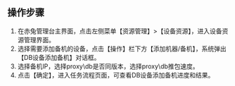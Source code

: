 ## 操作步骤
1. 在赤兔管理台主界面，点击左侧菜单【资源管理】>【设备资源】，进入设备资源管理界面。
2. 选择需要添加备机的设备，点击【操作】栏下方【添加机器/备机】，系统弹出【DB设备添加备机】对话框。
3. 选择备机IP，选择proxy\db是否同版本，选择proxy\db推包速度。
4. 点击【确定】，进入任务流程页面，可查看DB设备添加备机进度和结果。

